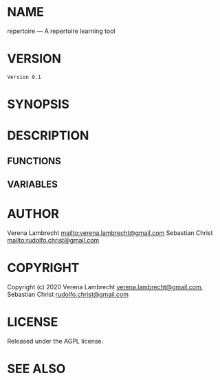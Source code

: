 

# NAME

repertoire &#x2014; A repertoire learning tool 


# VERSION

    Version 0.1


# SYNOPSIS


# DESCRIPTION


## FUNCTIONS


## VARIABLES


# AUTHOR

Verena Lambrecht <mailto:verena.lambrecht@gmail.com>
Sebastian Christ <mailto:rudolfo.christ@gmail.com>


# COPYRIGHT

Copyright (c) 2020 Verena Lambrecht <verena.lambrecht@gmail.com>, 
                   Sebastian Christ <rudolfo.christ@gmail.com>


# LICENSE

Released under the AGPL license.


# SEE ALSO

